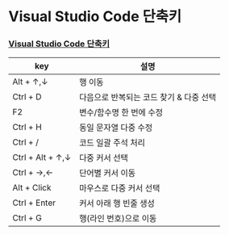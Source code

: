 # Visual Studio Code 단축키

### [Visual Studio Code 단축키](https://demun.github.io/vscode-tutorial/shortcuts/)


|key|설명|
|---|---|
|Alt + ↑,↓|행 이동|
|Ctrl + D|다음으로 반복되는 코드 찾기 & 다중 선택|
|F2|변수/함수명 한 번에 수정|
|Ctrl + H|동일 문자열 다중 수정|
|Ctrl + /|코드 일괄 주석 처리|
|Ctrl + Alt + ↑,↓|다중 커서 선택|
|Ctrl + →,←|단어별 커서 이동|
|Alt + Click|마우스로 다중 커서 선택|
|Ctrl + Enter|커서 아래 행 빈줄 생성|
|Ctrl + G|행(라인 번호)으로 이동|

